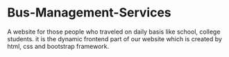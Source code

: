 # Bus-Management-Services
A website for those people who traveled on daily basis like school, college students. it is the dynamic frontend part of our website which is created by html, css and bootstrap framework.

